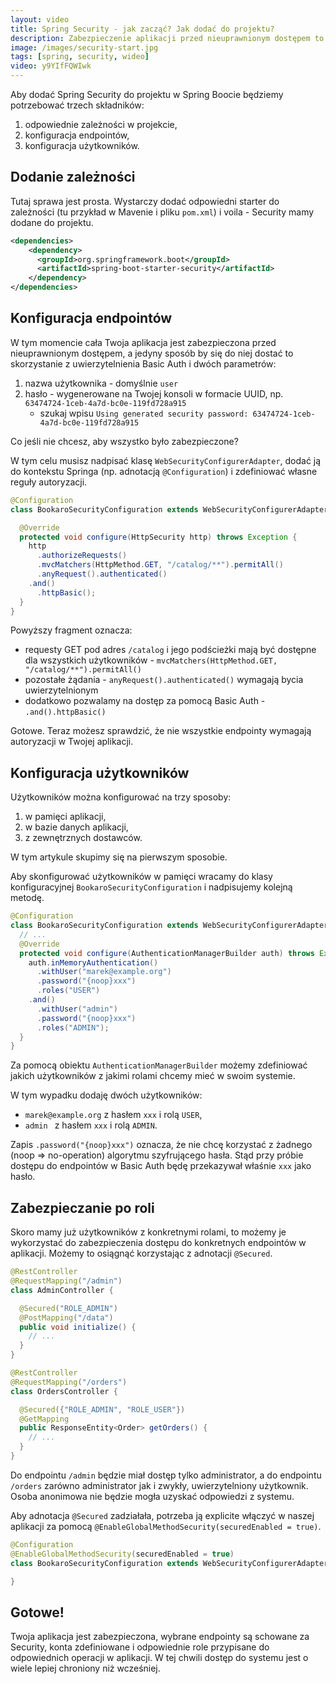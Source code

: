 ```yaml
---
layout:	video
title: Spring Security - jak zacząć? Jak dodać do projektu?
description: Zabezpieczenie aplikacji przed nieuprawnionym dostępem to jedna z najważniejszych rzeczy do zrobienia przed wypuszczeniem programu do klientów. Nie możemy sobie pozwolić na to, by dowolny użytkownik aplikacji miał dostęp do wszystkich danych i funkcji systemu. Na szczęście w Springu możemy łatwo o to zadbać z pomocą projektu Spring Security, a w tym wpisie pokażę Ci jak to zrobić :)
image: /images/security-start.jpg
tags: [spring, security, wideo]
video: y9YIfFQWIwk
---
```


Aby dodać Spring Security do projektu w Spring Boocie będziemy potrzebować trzech składników:

1. odpowiednie zależności w projekcie,
2. konfiguracja endpointów,
3. konfiguracja użytkowników.


## Dodanie zależności

Tutaj sprawa jest prosta. Wystarczy dodać odpowiedni starter do zależności (tu przykład w Mavenie i pliku `pom.xml`) i voila - Security mamy dodane do projektu.

```xml
<dependencies>
    <dependency>
      <groupId>org.springframework.boot</groupId>
      <artifactId>spring-boot-starter-security</artifactId>
    </dependency>
</dependencies>
```

## Konfiguracja endpointów

W tym momencie cała Twoja aplikacja jest zabezpieczona przed nieuprawnionym dostępem, a jedyny sposób by się do niej dostać to skorzystanie z uwierzytelnienia Basic Auth i dwóch parametrów:

1. nazwa użytkownika - domyślnie `user`
2. hasło - wygenerowane na Twojej konsoli w formacie UUID, np. `63474724-1ceb-4a7d-bc0e-119fd728a915`
	* szukaj wpisu `Using generated security password: 63474724-1ceb-4a7d-bc0e-119fd728a915`


Co jeśli nie chcesz, aby wszystko było zabezpieczone?

W tym celu musisz nadpisać klasę `WebSecurityConfigurerAdapter`, dodać ją do kontekstu Springa (np. adnotacją `@Configuration`) i zdefiniować własne reguły autoryzacji.

```java
@Configuration
class BookaroSecurityConfiguration extends WebSecurityConfigurerAdapter {

  @Override
  protected void configure(HttpSecurity http) throws Exception {
    http
      .authorizeRequests()
      .mvcMatchers(HttpMethod.GET, "/catalog/**").permitAll()
      .anyRequest().authenticated()
    .and()
      .httpBasic();
  }
}
```

Powyższy fragment oznacza:

* requesty GET pod adres `/catalog` i jego podścieżki mają być dostępne dla wszystkich użytkowników - `mvcMatchers(HttpMethod.GET, "/catalog/**").permitAll()`
* pozostałe żądania - `anyRequest().authenticated()` wymagają bycia uwierzytelnionym
* dodatkowo pozwalamy na dostęp za pomocą Basic Auth - `.and().httpBasic()`

Gotowe. Teraz możesz sprawdzić, że nie wszystkie endpointy wymagają autoryzacji w Twojej aplikacji.

## Konfiguracja użytkowników

Użytkowników można konfigurować na trzy sposoby:

1. w pamięci aplikacji,
2. w bazie danych aplikacji,
3. z zewnętrznych dostawców.

W tym artykule skupimy się na pierwszym sposobie.

Aby skonfigurować użytkowników w pamięci wracamy do klasy konfiguracyjnej `BookaroSecurityConfiguration` i nadpisujemy kolejną metodę.

```java
@Configuration
class BookaroSecurityConfiguration extends WebSecurityConfigurerAdapter {
  // ...
  @Override
  protected void configure(AuthenticationManagerBuilder auth) throws Exception {
    auth.inMemoryAuthentication()
      .withUser("marek@example.org")
      .password("{noop}xxx")
      .roles("USER")
    .and()
      .withUser("admin")
      .password("{noop}xxx")
      .roles("ADMIN");
  }
}	    
```

Za pomocą obiektu `AuthenticationManagerBuilder` możemy zdefiniować jakich użytkowników z jakimi rolami chcemy mieć w swoim systemie.

W tym wypadku dodaję dwóch użytkowników:

* `marek@example.org` z hasłem `xxx` i rolą `USER`,
* `admin ` z hasłem `xxx` i rolą `ADMIN`.

Zapis `.password("{noop}xxx")` oznacza, że nie chcę korzystać z żadnego (noop => no-operation) algorytmu szyfrującego hasła. Stąd przy próbie dostępu do endpointów w Basic Auth będę przekazywał właśnie `xxx` jako hasło.

## Zabezpieczanie po roli

Skoro mamy już użytkowników z konkretnymi rolami, to możemy je wykorzystać do zabezpieczenia dostępu do konkretnych endpointów w aplikacji. Możemy to osiągnąć korzystając z adnotacji `@Secured`.

```java
@RestController
@RequestMapping("/admin")
class AdminController {

  @Secured("ROLE_ADMIN")
  @PostMapping("/data")
  public void initialize() {
    // ...
  }
}
```

```java
@RestController
@RequestMapping("/orders")
class OrdersController {

  @Secured({"ROLE_ADMIN", "ROLE_USER"})
  @GetMapping
  public ResponseEntity<Order> getOrders() {
    // ...
  }
}
```

Do endpointu `/admin` będzie miał dostęp tylko administrator, a do endpointu `/orders` zarówno administrator jak i zwykły, uwierzytelniony użytkownik. Osoba anonimowa nie będzie mogła uzyskać odpowiedzi z systemu.

Aby adnotacja `@Secured` zadziałała, potrzeba ją explicite włączyć w naszej aplikacji za pomocą `@EnableGlobalMethodSecurity(securedEnabled = true)`.

```java
@Configuration
@EnableGlobalMethodSecurity(securedEnabled = true)
class BookaroSecurityConfiguration extends WebSecurityConfigurerAdapter {

}
```

## Gotowe!

Twoja aplikacja jest zabezpieczona, wybrane endpointy są schowane za Security, konta zdefiniowane i odpowiednie role przypisane do odpowiednich operacji w aplikacji. W tej chwili dostęp do systemu jest o wiele lepiej chroniony niż wcześniej.

